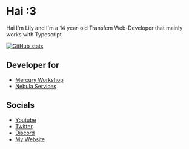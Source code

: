 # Hai :3 
Hai I'm Lily and I'm a 14 year-old Transfem Web-Developer that mainly works with Typescript

[![GitHub stats](https://github-readme-stats.vercel.app/api?username=entrpix&show_icons=true&theme=dracula)](https://github.com/anuraghazra/github-readme-stats)

## Developer for
- [Mercury Workshop](https://github.com/mercuryworkshop)
- [Nebula Services](https://github.com/nebulaservices)

## Socials
- [Youtube](https://youtube.com/@entrpix)
- [Twitter](https://twitter.com/scaratek)
- [Discord](https://discord.com/users/1168045766770696193)
- [My Website](https://entrpix.me)
